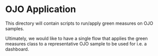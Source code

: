 # OJO Application

This directory will contain scripts to run/apply green measures on OJO samples.

Ultimately, we would like to have a single flow that applies the green measures class to a representative OJO sample to be used for i.e. a dashboard.
